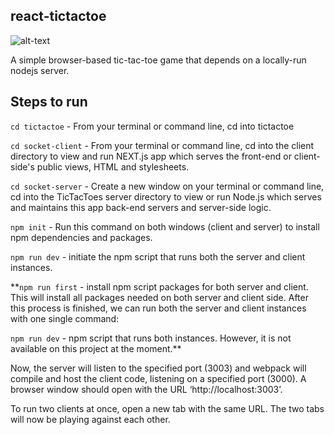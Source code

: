 ## react-tictactoe

![alt-text](https://imgur.com/pnFGz02.jpg)

A simple browser-based tic-tac-toe game that depends on a locally-run nodejs server.

## Steps to run

`cd tictactoe` - From your terminal or command line, cd into tictactoe

`cd socket-client` - From your terminal or command line, cd into the client directory to view and run NEXT.js app which serves the front-end or client-side's public views, HTML and stylesheets.

`cd socket-server` - Create a new window on your terminal or command line, cd into the TicTacToes server directory to view or run Node.js which serves and maintains this app back-end servers and server-side logic.

`npm init` - Run this command on both windows (client and server) to install npm dependencies and packages.

`npm run dev` - initiate the npm script that runs both the server and client instances.


**`npm run first` - install npm script packages for both server and client. This will install all packages needed on both server and client side. After this process is finished, we can run both the server and client instances with one single command: 

`npm run dev` - npm script that runs both instances.
However, it is not available on this project at the moment.**


Now, the server will listen to the specified port (3003) and webpack will compile and host the client code,
listening on a specified port (3000). A browser window should open with the URL ‘http://localhost:3003’.

To run two clients at once, open a new tab with the same URL. The two tabs will now be playing against each
other.

